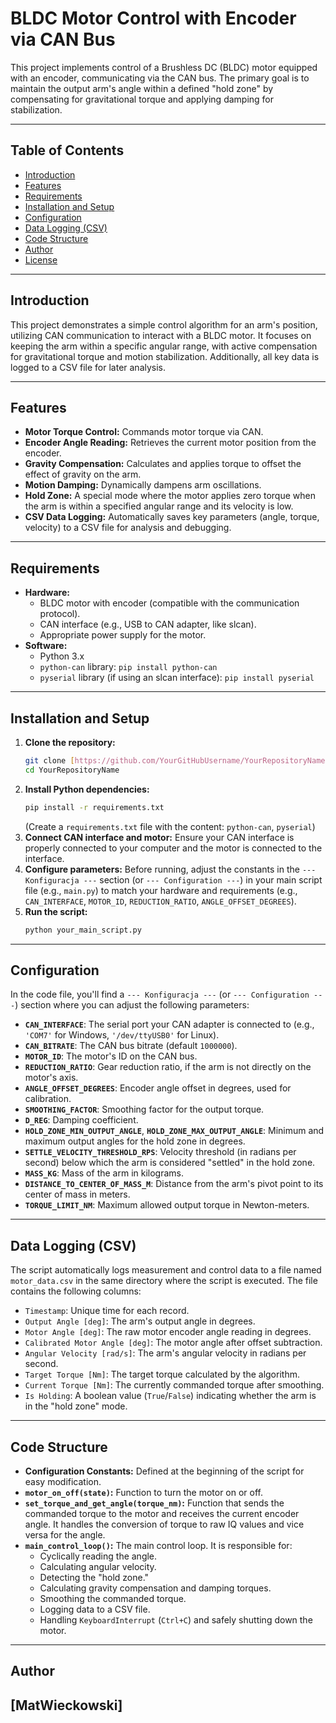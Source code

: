 # BLDC Motor Control with Encoder via CAN Bus

This project implements control of a Brushless DC (BLDC) motor equipped with an encoder, communicating via the CAN bus. The primary goal is to maintain the output arm's angle within a defined "hold zone" by compensating for gravitational torque and applying damping for stabilization.

---

## Table of Contents

-   [Introduction](#introduction)
-   [Features](#features)
-   [Requirements](#requirements)
-   [Installation and Setup](#installation-and-setup)
-   [Configuration](#configuration)
-   [Data Logging (CSV)](#data-logging-csv)
-   [Code Structure](#code-structure)
-   [Author](#author)
-   [License](#license)

---

## Introduction

This project demonstrates a simple control algorithm for an arm's position, utilizing CAN communication to interact with a BLDC motor. It focuses on keeping the arm within a specific angular range, with active compensation for gravitational torque and motion stabilization. Additionally, all key data is logged to a CSV file for later analysis.

---

## Features

* **Motor Torque Control:** Commands motor torque via CAN.
* **Encoder Angle Reading:** Retrieves the current motor position from the encoder.
* **Gravity Compensation:** Calculates and applies torque to offset the effect of gravity on the arm.
* **Motion Damping:** Dynamically dampens arm oscillations.
* **Hold Zone:** A special mode where the motor applies zero torque when the arm is within a specified angular range and its velocity is low.
* **CSV Data Logging:** Automatically saves key parameters (angle, torque, velocity) to a CSV file for analysis and debugging.

---

## Requirements

* **Hardware:**
    * BLDC motor with encoder (compatible with the communication protocol).
    * CAN interface (e.g., USB to CAN adapter, like slcan).
    * Appropriate power supply for the motor.
* **Software:**
    * Python 3.x
    * `python-can` library: `pip install python-can`
    * `pyserial` library (if using an slcan interface): `pip install pyserial`

---

## Installation and Setup

1.  **Clone the repository:**
    ```bash
    git clone [https://github.com/YourGitHubUsername/YourRepositoryName.git](https://github.com/YourGitHubUsername/YourRepositoryName.git)
    cd YourRepositoryName
    ```
2.  **Install Python dependencies:**
    ```bash
    pip install -r requirements.txt
    ```
    (Create a `requirements.txt` file with the content: `python-can`, `pyserial`)
3.  **Connect CAN interface and motor:** Ensure your CAN interface is properly connected to your computer and the motor is connected to the interface.
4.  **Configure parameters:** Before running, adjust the constants in the `--- Konfiguracja ---` section (or `--- Configuration ---`) in your main script file (e.g., `main.py`) to match your hardware and requirements (e.g., `CAN_INTERFACE`, `MOTOR_ID`, `REDUCTION_RATIO`, `ANGLE_OFFSET_DEGREES`).
5.  **Run the script:**
    ```bash
    python your_main_script.py
    ```

---

## Configuration

In the code file, you'll find a `--- Konfiguracja ---` (or `--- Configuration ---`) section where you can adjust the following parameters:

* **`CAN_INTERFACE`**: The serial port your CAN adapter is connected to (e.g., `'COM7'` for Windows, `'/dev/ttyUSB0'` for Linux).
* **`CAN_BITRATE`**: The CAN bus bitrate (default `1000000`).
* **`MOTOR_ID`**: The motor's ID on the CAN bus.
* **`REDUCTION_RATIO`**: Gear reduction ratio, if the arm is not directly on the motor's axis.
* **`ANGLE_OFFSET_DEGREES`**: Encoder angle offset in degrees, used for calibration.
* **`SMOOTHING_FACTOR`**: Smoothing factor for the output torque.
* **`D_REG`**: Damping coefficient.
* **`HOLD_ZONE_MIN_OUTPUT_ANGLE`**, **`HOLD_ZONE_MAX_OUTPUT_ANGLE`**: Minimum and maximum output angles for the hold zone in degrees.
* **`SETTLE_VELOCITY_THRESHOLD_RPS`**: Velocity threshold (in radians per second) below which the arm is considered "settled" in the hold zone.
* **`MASS_KG`**: Mass of the arm in kilograms.
* **`DISTANCE_TO_CENTER_OF_MASS_M`**: Distance from the arm's pivot point to its center of mass in meters.
* **`TORQUE_LIMIT_NM`**: Maximum allowed output torque in Newton-meters.

---

## Data Logging (CSV)

The script automatically logs measurement and control data to a file named `motor_data.csv` in the same directory where the script is executed. The file contains the following columns:

* `Timestamp`: Unique time for each record.
* `Output Angle [deg]`: The arm's output angle in degrees.
* `Motor Angle [deg]`: The raw motor encoder angle reading in degrees.
* `Calibrated Motor Angle [deg]`: The motor angle after offset subtraction.
* `Angular Velocity [rad/s]`: The arm's angular velocity in radians per second.
* `Target Torque [Nm]`: The target torque calculated by the algorithm.
* `Current Torque [Nm]`: The currently commanded torque after smoothing.
* `Is Holding`: A boolean value (`True`/`False`) indicating whether the arm is in the "hold zone" mode.

---

## Code Structure

* **Configuration Constants:** Defined at the beginning of the script for easy modification.
* **`motor_on_off(state)`:** Function to turn the motor on or off.
* **`set_torque_and_get_angle(torque_nm)`:** Function that sends the commanded torque to the motor and receives the current encoder angle. It handles the conversion of torque to raw IQ values and vice versa for the angle.
* **`main_control_loop()`:** The main control loop. It is responsible for:
    * Cyclically reading the angle.
    * Calculating angular velocity.
    * Detecting the "hold zone."
    * Calculating gravity compensation and damping torques.
    * Smoothing the commanded torque.
    * Logging data to a CSV file.
    * Handling `KeyboardInterrupt` (`Ctrl+C`) and safely shutting down the motor.

---

## Author

[MatWieckowski]
---